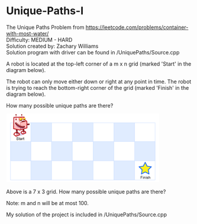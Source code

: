# Unique-Paths-I
The Unique Paths Problem from https://leetcode.com/problems/container-with-most-water/ <br/>
Difficulty: MEDIUM - HARD <br/>
Solution created by: Zachary Williams <br/>
Solution program with driver can be found in /UniquePaths/Source.cpp

A robot is located at the top-left corner of a m x n grid (marked 'Start' in the diagram below).

The robot can only move either down or right at any point in time. The robot is trying to reach the bottom-right corner of the grid (marked 'Finish' in the diagram below).

How many possible unique paths are there?

![alt text](https://github.com/darman84/Unique-Paths-I/blob/master/GRID_IMG.PNG)

Above is a 7 x 3 grid. How many possible unique paths are there?

Note: m and n will be at most 100.

My solution of the project is included in /UniquePaths/Source.cpp

